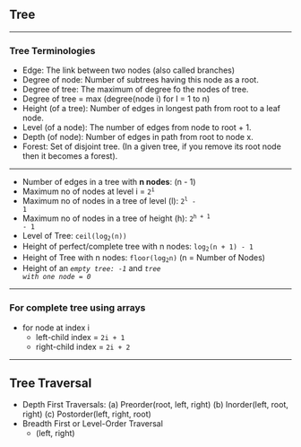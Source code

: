 ## Tree
---
### Tree Terminologies
- Edge: The link between two nodes (also called branches)
- Degree of node: Number of subtrees having this node as a root.
- Degree of tree: The maximum of degree fo the nodes of tree.
 - Degree of tree = max (degree(node i) for I = 1 to n)
- Height (of a tree): Number of edges in longest path from root to a leaf node.
- Level (of a node): The number of edges from node to root + 1.
- Depth (of node): Number of edges in path from root to node x. 
- Forest: Set of disjoint tree. (In a given tree, if you remove its root node then it becomes a forest).
---
- Number of edges in a tree with **n nodes**: (n - 1)
- Maximum no of nodes at level i = <code>2<sup>i</sup></code>
- Maximum no of nodes in a tree of level (l): <code>2<sup>l</sup> - 1</code>
- Maximum no of nodes in a tree of height (h): <code>2<sup>h + 1</sup> - 1</code>
- Level of Tree: <code>ceil(log<sub>2</sub>(n))</code>
- Height of perfect/complete tree with n nodes: <code>log<sub>2</sub>(n + 1) - 1</code>
- Height of Tree with n nodes: <code>floor(log<sub>2</sub>n)</code> (n = Number of Nodes)
- Height of an <code>*empty tree: -1*</code> and <code>*tree with one node = 0*</code>
---
### For complete tree using arrays
- for node at index i
  - left-child index = <code>2i + 1</code>
  - right-child index = <code>2i + 2</code>
---
## Tree Traversal
- Depth First Traversals:
  (a) Preorder(root, left, right)
  (b) Inorder(left, root, right)
  (c) Postorder(left, right, root)
- Breadth First or Level-Order Traversal
  - (left, right)